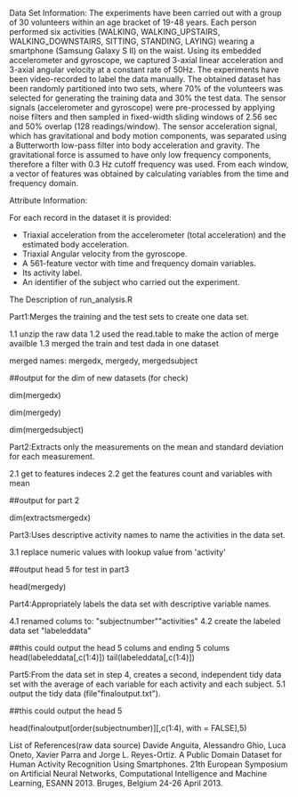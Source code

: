 Data Set Information:
The experiments have been carried out with a group of 30 volunteers within an age bracket of 19-48 years. Each person performed six activities (WALKING, WALKING_UPSTAIRS, WALKING_DOWNSTAIRS, SITTING, STANDING, LAYING) wearing a smartphone (Samsung Galaxy S II) on the waist. Using its embedded accelerometer and gyroscope, we captured 3-axial linear acceleration and 3-axial angular velocity at a constant rate of 50Hz. The experiments have been video-recorded to label the data manually. The obtained dataset has been randomly partitioned into two sets, where 70% of the volunteers was selected for generating the training data and 30% the test data.
The sensor signals (accelerometer and gyroscope) were pre-processed by applying noise filters and then sampled in fixed-width sliding windows of 2.56 sec and 50% overlap (128 readings/window). The sensor acceleration signal, which has gravitational and body motion components, was separated using a Butterworth low-pass filter into body acceleration and gravity. The gravitational force is assumed to have only low frequency components, therefore a filter with 0.3 Hz cutoff frequency was used. From each window, a vector of features was obtained by calculating variables from the time and frequency domain.

Attribute Information:

For each record in the dataset it is provided:
- Triaxial acceleration from the accelerometer (total acceleration) and the estimated body acceleration.
- Triaxial Angular velocity from the gyroscope.
- A 561-feature vector with time and frequency domain variables.
- Its activity label.
- An identifier of the subject who carried out the experiment.

The Description of run_analysis.R

Part1:Merges the training and the test sets to create one data set.

1.1 unzip the raw data
1.2 used the read.table to make the action of merge availble
1.3 merged the train and test dada in one dataset

merged names: mergedx, mergedy, mergedsubject

##output for the dim of new datasets (for check)

dim(mergedx)

dim(mergedy)

dim(mergedsubject)


Part2:Extracts only the measurements on the mean and standard deviation for each measurement.

2.1 get to features indeces
2.2 get the features count and variables with mean

##output for part 2

dim(extractsmergedx)


Part3:Uses descriptive activity names to name the activities in the data set.

3.1 replace numeric values with lookup value from 'activity'

##output head 5 for test in part3

head(mergedy) 

Part4:Appropriately labels the data set with descriptive variable names.

4.1 renamed colums to: "subjectnumber""activities" 
4.2 create the labeled data set "labeleddata"

##this could output the head 5 colums and ending 5 colums
head(labeleddata[,c(1:4)])
tail(labeleddata[,c(1:4)])


Part5:From the data set in step 4, creates a second, independent tidy data set with the average of each variable for each activity and each subject.
5.1 output the tidy data (file"finaloutput.txt").

##this could output the head 5

head(finaloutput[order(subjectnumber)][,c(1:4), with = FALSE],5) 


List of References(raw data source)
Davide Anguita, Alessandro Ghio, Luca Oneto, Xavier Parra and Jorge L. Reyes-Ortiz. A Public Domain Dataset for Human Activity Recognition Using Smartphones. 21th European Symposium on Artificial Neural Networks, Computational Intelligence and Machine Learning, ESANN 2013. Bruges, Belgium 24-26 April 2013.
